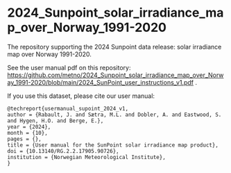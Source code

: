 # 2024_Sunpoint_solar_irradiance_map_over_Norway_1991-2020

The repository supporting the 2024 Sunpoint data release: solar irradiance map over Norway 1991-2020.

See the user manual pdf on this repository: https://github.com/metno/2024_Sunpoint_solar_irradiance_map_over_Norway_1991-2020/blob/main/2024_SunPoint_user_instructions_v1.pdf .

If you use this dataset, please cite our user manual:

```
@techreport{usermanual_supoint_2024_v1,
author = {Rabault, J. and Sætra, M.L. and Dobler, A. and Eastwood, S. and Hygen, H.O. and Berge, E.},
year = {2024},
month = {10},
pages = {},
title = {User manual for the SunPoint solar irradiance map product},
doi = {10.13140/RG.2.2.17905.90726},
institution = {Norwegian Meteorological Institute},
}
```
